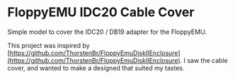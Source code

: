 # FloppyEMU IDC20 Cable Cover

Simple model to cover the IDC20 / DB19 adapter for the FloppyEMU. 

This project was inspired by [https://github.com/ThorstenBr/FloppyEmuDiskIIEnclosure](https://github.com/ThorstenBr/FloppyEmuDiskIIEnclosure). I saw the cable cover, and wanted to make a designed that suited my tastes.
